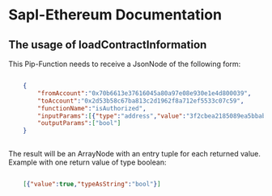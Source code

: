 # Sapl-Ethereum Documentation

## The usage of loadContractInformation

This Pip-Function needs to receive a JsonNode of the following form: 

```json

	{
		"fromAccount":"0x70b6613e37616045a80a97e08e930e1e4d800039",
		"toAccount":"0x2d53b58c67ba813c2d1962f8a712ef5533c07c59",
		"functionName":"isAuthorized",
		"inputParams":[{"type":"address","value":"3f2cbea2185089ea5bbabbcd7616b215b724885c"}],
		"outputParams":["bool"]
	}
	
```

The result will be an ArrayNode with an entry tuple for each returned value. 
Example with one return value of type boolean:

```json

	[{"value":true,"typeAsString":"bool"}]

```
